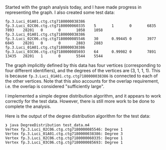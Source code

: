Started with the graph analysis today, and I have made progress in representing the graph. I also created some test data:

```
fp.3.Luci_01A01.ctg.ctg7180000038386    fp.3.Luci_02C06.ctg.ctg7180000060335    5       1       0       6835    7893    28201   0       0       1058    1058
fp.3.Luci_01A01.ctg.ctg7180000038386    fp.3.Luci_02C06.ctg.ctg7180000085546    30      0.99445 0       3977    6845    28201   0       0       2883    2883
fp.3.Luci_01A01.ctg.ctg7180000038386    fp.3.Luci_03C06.ctg.ctg7180000085693    64      0.99982 0       7891    13435   28201   1       0       5544    5544

```

The graph implicitly defined by this data has four vertices (corresponding to four different identifiers), and the degrees of the vertices are (3, 1, 1, 1). This is because `fp.3.Luci_01A01.ctg.ctg7180000038386` is connected to each of the other vertices. Note that this also accounts for the overlap requirement, i.e. the overlap is considered "sufficiently large".

I implemented a simple degree distribution algorithm, and it appears to work correctly for the test data. However, there is still more work to be done to complete the analysis.

Here is the output of the degree distribution algorithm for the test data:

```
❯ java DegreeDistribution test_data.m4
Vertex fp.3.Luci_02C06.ctg.ctg7180000085546: Degree 1
Vertex fp.3.Luci_01A01.ctg.ctg7180000038386: Degree 3
Vertex fp.3.Luci_02C06.ctg.ctg7180000060335: Degree 1
Vertex fp.3.Luci_03C06.ctg.ctg7180000085693: Degree 1
```
